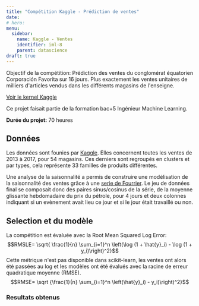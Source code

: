 ```yaml
---
title: "Compétition Kaggle - Prédiction de ventes"
date: 
# hero: 
menu:
  sidebar:
    name: Kaggle - Ventes
    identifier: iml-8
    parent: datascience
draft: true
---
```


Objectif de la compétition: Prédiction des ventes du conglomérat équatorien Corporación Favorita sur 16 jours. Plus exactement les ventes unitaires de milliers d'articles vendus dans les différents magasins de l'enseigne.

[Voir le kernel Kaggle](https://www.kaggle.com/code/florianformentini/store-sales-analysis-and-forecasting)

Ce projet faisait partie de la formation bac+5 Ingénieur Machine Learning.

<!-- {{< vs 1 >}}
{{< githublink "FlorianFormentini/OC_IML_P4_Olist" >}} -->

**Durée du projet:** 70 heures


## Données
Les données sont founies par [Kaggle](https://www.kaggle.com/competitions/store-sales-time-series-forecasting/data). Elles concernent toutes les ventes de 2013 à 2017, pour 54 magasins. Ces derniers sont regroupés en clusters et par types, cela représente 33 familles de produits différentes.

Une analyse de la saisonnalité a permis de construire une modélisation de la saisonnalité des ventes grâce à une [serie de Fourrier](https://www.kaggle.com/code/florianformentini/store-sales-analysis-and-forecasting).
Le jeu de données final se composait donc des paires sinus/cosinus de la série, de la moyenne glissante hebdomadaire du prix du pétrole, pour 4 jours et deux colonnes indiquant si un evènement avait lieu ce jour et si le jour était travaillé ou non.

## Selection et du modèle
La compétition est évaluée avec la Root Mean Squared Log Error:
$$RMSLE= \sqrt{ \frac{1}{n} \sum_{i=1}^n \left(\log (1 + \hat{y}_i) - \log (1 + y_i)\right)^2}$$
Cette métrique n'est pas disponible dans scikit-learn, les ventes ont alors été passées au log et les modèles ont été évalués avec la racine de erreur quadratique moyenne (RMSE).
$$RMSE= \sqrt {\frac{1}{n} \sum_{i=1}^n \left(\hat{y}_i) - y_i)\right)^2}$$



### Resultats obtenus